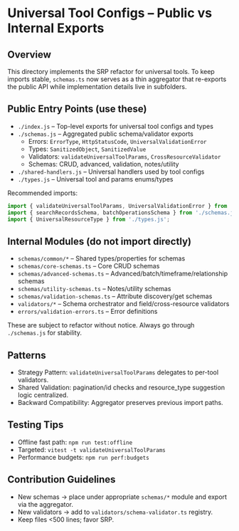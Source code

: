 # Universal Tool Configs – Public vs Internal Exports

## Overview
This directory implements the SRP refactor for universal tools. To keep imports stable, `schemas.ts` now serves as a thin aggregator that re-exports the public API while implementation details live in subfolders.

## Public Entry Points (use these)
- `./index.js` – Top-level exports for universal tool configs and types
- `./schemas.js` – Aggregated public schema/validator exports
  - Errors: `ErrorType`, `HttpStatusCode`, `UniversalValidationError`
  - Types: `SanitizedObject`, `SanitizedValue`
  - Validators: `validateUniversalToolParams`, `CrossResourceValidator`
  - Schemas: CRUD, advanced, validation, notes/utility
- `./shared-handlers.js` – Universal handlers used by tool configs
- `./types.js` – Universal tool and params enums/types

Recommended imports:
```ts
import { validateUniversalToolParams, UniversalValidationError } from './schemas.js';
import { searchRecordsSchema, batchOperationsSchema } from './schemas.js';
import { UniversalResourceType } from './types.js';
```

## Internal Modules (do not import directly)
- `schemas/common/*` – Shared types/properties for schemas
- `schemas/core-schemas.ts` – Core CRUD schemas
- `schemas/advanced-schemas.ts` – Advanced/batch/timeframe/relationship schemas
- `schemas/utility-schemas.ts` – Notes/utility schemas
- `schemas/validation-schemas.ts` – Attribute discovery/get schemas
- `validators/*` – Schema orchestrator and field/cross-resource validators
- `errors/validation-errors.ts` – Error definitions

These are subject to refactor without notice. Always go through `./schemas.js` for stability.

## Patterns
- Strategy Pattern: `validateUniversalToolParams` delegates to per-tool validators.
- Shared Validation: pagination/id checks and resource_type suggestion logic centralized.
- Backward Compatibility: Aggregator preserves previous import paths.

## Testing Tips
- Offline fast path: `npm run test:offline`
- Targeted: `vitest -t validateUniversalToolParams`
- Performance budgets: `npm run perf:budgets`

## Contribution Guidelines
- New schemas → place under appropriate `schemas/*` module and export via the aggregator.
- New validators → add to `validators/schema-validator.ts` registry.
- Keep files <500 lines; favor SRP.
